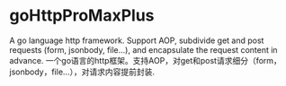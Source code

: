 # goHttpProMaxPlus
A go language http framework. Support AOP, subdivide get and post requests (form, jsonbody, file...), and encapsulate the request content in advance. 
一个go语言的http框架。支持AOP，对get和post请求细分（form，jsonbody，file...），对请求内容提前封装.
